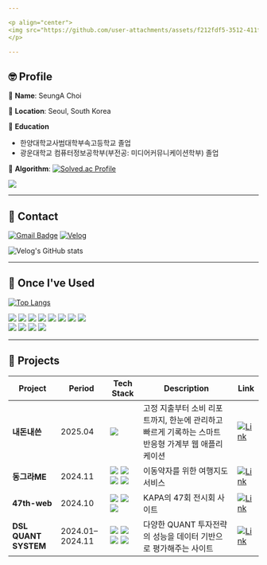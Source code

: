 ```yaml
---

<p align="center">
<img src="https://github.com/user-attachments/assets/f212fdf5-3512-411f-9ce2-be55bbfc4ece" width="500"/>
</p>

---
```


## 🤓 Profile
🍑 **Name**: SeungA Choi


🍑 **Location**: Seoul, South Korea

🍑 **Education**
  - 한양대학교사범대학부속고등학교 졸업
  - 광운대학교 컴퓨터정보공학부(부전공: 미디어커뮤니케이션학부) 졸업

🍑 **Algorithm**: [![Solved.ac Profile](http://mazassumnida.wtf/api/mini/generate_badge?boj=wina418)](https://solved.ac/wina418)

<img src="http://mazandi.herokuapp.com/api?handle=wina418&theme=cold" />

---

## 📮 Contact

[![Gmail Badge](https://img.shields.io/badge/Gmail-a404.18a@gmail.com-EA4335?style=for-the-badge&logo=gmail&logoColor=white)](mailto:a404.18a@gmail.com)
[![Velog](https://img.shields.io/badge/Velog-Blog-20C997?style=for-the-badge&logo=velog&logoColor=white)](https://velog.io/@wina418)

![Velog's GitHub stats](https://velog-readme-stats.vercel.app/api?name=wina418)

---

## 🌈 Once I've Used

[![Top Langs](https://github-readme-stats.vercel.app/api/top-langs/?username=a40418a&layout=compact)](https://github.com/a40418a/github-readme-stats)

<p>
  <img src="https://img.shields.io/badge/React-61DAFB?style=for-the-badge&logo=react&logoColor=black"/>
  <img src="https://img.shields.io/badge/Vue-4FC08D?style=for-the-badge&logo=vue.js&logoColor=white"/>
  <img src="https://img.shields.io/badge/JavaScript-F7DF1E?style=for-the-badge&logo=javascript&logoColor=black"/>
  <img src="https://img.shields.io/badge/TypeScript-3178C6?style=for-the-badge&logo=typescript&logoColor=white"/>
  <img src="https://img.shields.io/badge/Java-007396?style=for-the-badge&logo=java&logoColor=white"/>
  <img src="https://img.shields.io/badge/Spring-6DB33F?style=for-the-badge&logo=spring&logoColor=white"/>
  <img src="https://img.shields.io/badge/MySQL-4479A1?style=for-the-badge&logo=mysql&logoColor=white"/>
  <img src="https://img.shields.io/badge/Python-3776AB?style=for-the-badge&logo=python&logoColor=white"/>
  <br/>
  <img src="https://img.shields.io/badge/Figma-F24E1E?style=for-the-badge&logo=figma&logoColor=white"/>
  <img src="https://img.shields.io/badge/Notion-000000?style=for-the-badge&logo=notion&logoColor=white"/>
  <img src="https://img.shields.io/badge/GitHub-181717?style=for-the-badge&logo=github&logoColor=white"/>
  <img src="https://img.shields.io/badge/VS%20Code-007ACC?style=for-the-badge&logo=visualstudiocode&logoColor=white"/>
</p>

---

## 🚀 Projects

| Project | Period | Tech Stack | Description | Link |
|------------|------|----------|---------|------|
| **내돈내쓴** | 2025.04 | <img src="https://img.shields.io/badge/Vue-4FC08D?style=flat-square&logo=vue.js&logoColor=white"/> | 고정 지출부터 소비 리포트까지, 한눈에 관리하고 빠르게 기록하는 스마트 반응형 가계부 웹 애플리케이션 | [![Link](https://img.shields.io/badge/View-Project-blue?style=flat-square&logo=github)](https://github.com/a40418a/NaeDonNaeSSeun) |
| **동그라ME** | 2024.11 | <img src="https://img.shields.io/badge/React-61DAFB?style=flat-square&logo=react&logoColor=black"/> <img src="https://img.shields.io/badge/Tailwind-06B6D4?style=flat-square&logo=tailwindcss&logoColor=white"/> <img src="https://img.shields.io/badge/Vercel-000000?style=flat-square&logo=vercel&logoColor=white"/> <img src="https://img.shields.io/badge/SpringBoot-6DB33F?style=flat-square&logo=springboot&logoColor=white"/> | 이동약자를 위한 여행지도 서비스 | [![Link](https://img.shields.io/badge/View-Project-blue?style=flat-square&logo=github)](https://github.com/a40418a/2024_DANPOONG_TEAM_14_FE) |
| **47th-web** | 2024.10 | <img src="https://img.shields.io/badge/React-61DAFB?style=flat-square&logo=react&logoColor=black"/> <img src="https://img.shields.io/badge/Tailwind-06B6D4?style=flat-square&logo=tailwindcss&logoColor=white"/> <img src="https://img.shields.io/badge/Vercel-000000?style=flat-square&logo=vercel&logoColor=white"/> | KAPA의 47회 전시회 사이트 | [![Link](https://img.shields.io/badge/View-Project-blue?style=flat-square&logo=github)](https://github.com/a40418a/47th-web) |
| **DSL QUANT SYSTEM** | 2024.01–2024.11 | <img src="https://img.shields.io/badge/React-61DAFB?style=flat-square&logo=react&logoColor=black"/> <img src="https://img.shields.io/badge/SpringBoot-6DB33F?style=flat-square&logo=springboot&logoColor=white"/> <img src="https://img.shields.io/badge/MySQL-4479A1?style=flat-square&logo=mysql&logoColor=white"/> <img src="https://img.shields.io/badge/AWS-232F3E?style=flat-square&logo=amazonaws&logoColor=white"/> | 다양한 QUANT 투자전략의 성능을 데이터 기반으로 평가해주는 사이트 | [![Link](https://img.shields.io/badge/View-Project-blue?style=flat-square&logo=github)](https://github.com/a40418a/DSL-QUANT-SYSTEM-FE) |



